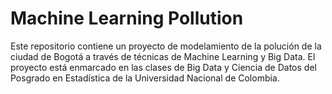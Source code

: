 # Machine Learning Pollution
Este repositorio contiene un proyecto de modelamiento de la polución de la ciudad de Bogotá a través de técnicas de Machine Learning y Big Data. El proyecto está enmarcado en las clases de Big Data y Ciencia de Datos del Posgrado en Estadística de la Universidad Nacional de Colombia.
